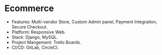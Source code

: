 # Ecommerce
- Features: Multi-vendor Store, Custom Admin panel, Payment Integration, Secure Checkout.
- Platform: Responsive Web.
- Stack: Django, MySQL.
- Project Mangement: Trello Boards.
- CI/CD: GitLab, CircleCI.

